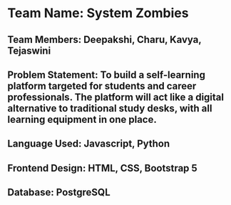 # Team Name: System Zombies 
## Team Members: Deepakshi, Charu, Kavya, Tejaswini
## Problem Statement: To build a self-learning platform targeted for students and career professionals. The platform will act like a digital alternative to traditional study desks, with all learning equipment in one place.
## Language Used: Javascript, Python
## Frontend Design: HTML, CSS, Bootstrap 5
## Database: PostgreSQL

